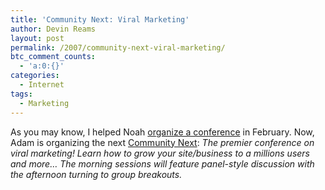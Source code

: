 ```yaml
---
title: 'Community Next: Viral Marketing'
author: Devin Reams
layout: post
permalink: /2007/community-next-viral-marketing/
btc_comment_counts:
  - 'a:0:{}'
categories:
  - Internet
tags:
  - Marketing
---
```

As you may know, I helped Noah [organize a conference][1] in February. Now, Adam is organizing the next [Community Next][2]: *The premier conference on viral marketing! Learn how to grow your site/business to a millions users and more&#8230; The morning sessions will feature panel-style discussion with the afternoon turning to group breakouts.*

 [1]: https://devin.reams.me/2007/community-next-wrap-up/
 [2]: http://www.communitynext.com/